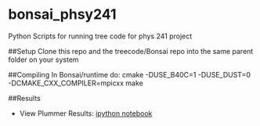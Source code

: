 bonsai_phsy241
==============

Python Scripts for running tree code for phys 241 project

##Setup
Clone this repo and the treecode/Bonsai repo into the same parent folder on your system


##Compiling
In Bonsai/runtime do:
    cmake -DUSE_B40C=1 -DUSE_DUST=0 -DCMAKE_CXX_COMPILER=mpicxx
    make

##Results
* View Plummer Results: [ipython notebook](http://nbviewer.ipython.org/github/fizxmike/bonsai_phsy241/blob/master/Plummer.ipynb)
